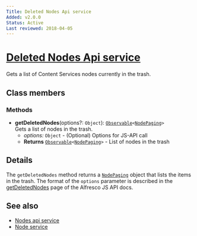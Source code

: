 ```yaml
---
Title: Deleted Nodes Api service
Added: v2.0.0
Status: Active
Last reviewed: 2018-04-05
---
```


# [Deleted Nodes Api service](../../../lib/core/services/deleted-nodes-api.service.ts "Defined in deleted-nodes-api.service.ts")

Gets a list of Content Services nodes currently in the trash.

## Class members

### Methods

-   **getDeletedNodes**(options?: `Object`): [`Observable`](http://reactivex.io/documentation/observable.html)`<`[`NodePaging`](../../../lib/content-services/document-list/models/document-library.model.ts)`>`<br/>
    Gets a list of nodes in the trash.
    -   _options:_ `Object`  - (Optional) Options for JS-API call
    -   **Returns** [`Observable`](http://reactivex.io/documentation/observable.html)`<`[`NodePaging`](../../../lib/content-services/document-list/models/document-library.model.ts)`>` - List of nodes in the trash

## Details

The `getDeletedNodes` method returns a [`NodePaging`](../../../lib/content-services/document-list/models/document-library.model.ts) object that lists
the items in the trash. The format of the `options` parameter is
described in the [getDeletedNodes](https://github.com/Alfresco/alfresco-js-api/blob/master/src/alfresco-core-rest-api/docs/NodesApi.md#getDeletedNodes)
page of the Alfresco JS API docs.

## See also

-   [Nodes api service](nodes-api.service.md)
-   [Node service](node.service.md)
